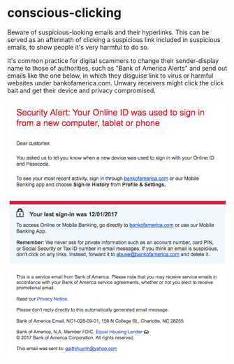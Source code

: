 # conscious-clicking
Beware of suspicious-looking emails and their hyperlinks. This can be served as an aftermath of clicking a suspicious link included in suspicious emails, to show people it's very harmful to do so.

It's common practice for digital scammers to change their sender-display name to those of authorities, such as "Bank of America Alerts" and send out emails like the one below, in which they disguise link to virus or harmful websites under bankofamerica.com. Unwary receivers might click the click bait and get their device and privacy compromised.


![alt text](https://raw.githubusercontent.com/nhatn1507/conscious-clicking/master/shot.png)
